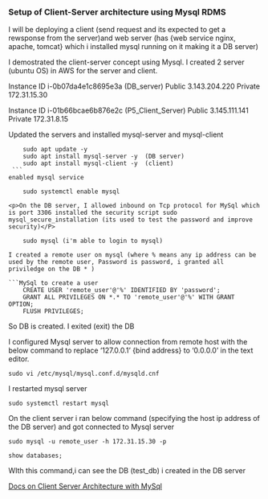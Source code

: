 ### Setup of Client-Server architecture using Mysql RDMS

I will be deploying a client (send request and its expected to get a rewsponse from the server)and web server (has {web service nginx, apache, tomcat} which i installed mysql running on it making it a DB server)
<p>I demostrated the client-server concept using Mysql. I created 2 server (ubuntu OS) in AWS for the server and client.</p>
<p>Instance ID i-0b07da4e1c8695e3a (DB_server) Public 3.143.204.220 Private 172.31.15.30 </p>  
<p>Instance ID i-01b66bcae6b876e2c (P5_Client_Server) Public 3.145.111.141 Private 172.31.8.15 </p>

Updated the servers and installed mysql-server and mysql-client

<!-- Code Blocks--> 
```server update and install mysql
    sudo apt update -y
    sudo apt install mysql-server -y  (DB server)
    sudo apt install mysql-client -y  (client)
￼```￼
enabled mysql service

	sudo systemctl enable mysql

<p>On the DB server, I allowed inbound on Tcp protocol for MySql which is port 3306 installed the security script sudo mysql_secure_installation (its used to test the password and improve security)</P>

    sudo mysql (i'm able to login to mysql)

I created a remote user on mysql (where % means any ip address can be used by the remote user, Password is password, i granted all priviledge on the DB * )

```MySql to create a user
    CREATE USER 'remote_user'@'%' IDENTIFIED BY 'password';
    GRANT ALL PRIVILEGES ON *.* TO 'remote_user'@'%' WITH GRANT OPTION;
    FLUSH PRIVILEGES;
```
So DB is created. I exited (exit) the DB 

<p>I configured Mysql server to allow connection from remote host with the below command to replace ‘127.0.0.1’ {bind address} to ‘0.0.0.0’ in the text editor. </P>


    sudo vi /etc/mysql/mysql.conf.d/mysqld.cnf

I restarted mysql server 

    sudo systemctl restart mysql

On the client server i ran below command (specifying the host ip address of the DB server) and got connected to Mysql server
    
    sudo mysql -u remote_user -h 172.31.15.30 -p

    show databases; 
WIth this command,i can see the DB (test_db) i created in the DB server

<!--docs link-->
[Docs on Client Server Architecture with MySql](https://docs.google.com/document/d/1Dyt_rRdf_vAMJSPSKinXfRDTVSLGd_e5KtkX7LFJN-U/edit?usp=sharing "A snippet of the Client Server Archi with MySql setup") 
